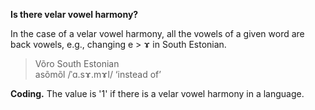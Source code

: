 **Is there velar vowel harmony?**

In the case of a velar vowel harmony, all the vowels of a given word are back vowels, e.g., changing e > ɤ in South Estonian.

>Võro South Estonian<br/>
>asõmõl /ˈɑ.sɤ.mɤl/ ‘instead of’

**Coding.** The value is '1' if there is a velar vowel harmony in a language.
